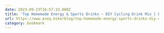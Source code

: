 ```yaml
---
date: 2023-09-23T16:57:33.000Z
title: 'Top Homemade Energy & Sports Drinks – DIY Cycling Drink Mix | EVOQ.bike | EVOQ.BIKE'
url: https://www.evoq.bike/blog/top-homemade-energy-sports-drinks-diy-cycling-drink-mix
category: bookmark
---
```

